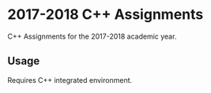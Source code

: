 # 2017-2018 C++ Assignments
C++ Assignments for the 2017-2018 academic year.

## Usage
Requires C++ integrated environment.
